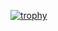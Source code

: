 [![trophy](https://github-profile-trophy.vercel.app/?username=yusei53&column=5&margin-w=15&margin-h=15&no-frame=true&no-bg=true)](https://github.com/ryo-ma/github-profile-trophy)
